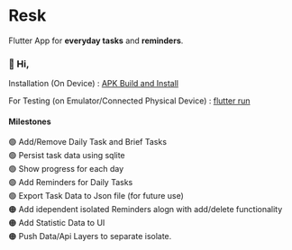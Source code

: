 # Resk

Flutter App for **everyday tasks** and **reminders**.

### :wave: Hi, 

Installation (On Device) : [APK Build and Install](https://docs.flutter.dev/deployment/android#:~:text=the%20Play%20Store.-,Build%20an%20APK,-Although%20app%20bundles)

For Testing (on Emulator/Connected Physical Device) : [flutter run](https://docs.flutter.dev/reference/flutter-cli#flutter-commands) 

#### Milestones

:green_circle: Add/Remove Daily Task and Brief Tasks <br />
:green_circle: Persist task data using sqlite <br />
:green_circle: Show progress for each day<br />:green_circle: Add Reminders for Daily Tasks <br />
:green_circle: Export Task Data to Json file (for future use) <br />
:orange_circle: Add idependent isolated Reminders alogn with add/delete functionality <br />
:orange_circle: Add Statistic Data to UI <br />
:orange_circle: Push Data/Api Layers to separate isolate. <br />
